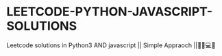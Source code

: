 # LEETCODE-PYTHON-JAVASCRIPT-SOLUTIONS
Leetcode solutions in Python3 AND javascript || Simple Appraoch ||🧑‍💻💻🤖
